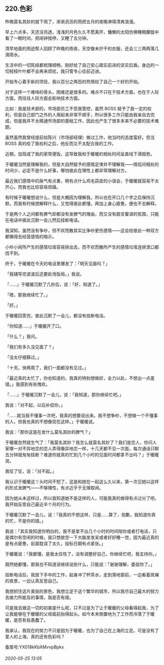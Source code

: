 ## 220.色彩
昨晚莫名其妙的就下雨了，淅淅沥沥的雨把五月的夜晚淋得清爽浪漫。


早上六点多，天还没亮透，浅浅的月色久久不愿离开，慵懒的太阳仿佛睡眼朦胧中看了一眼时间，把闹钟按停，又睡了五分钟。


清早地面的雨迹帮人回顾了昨晚的雨夜，天空像未拧干的衣服，还会三三两两落几滴雨水。


生活中的一切死结都梳理顺畅，刚好给了自己安心踏实前进的坚实后盾。身边的一切枝枝叶叶都不会再来烦扰，我只管专心往前迈进。


开始专心着手新的项目，我以百分之两百的热情给了自己一个好的开始。


对于这样一个难啃的骨头，困难还是很多的。难点不只在于技术方面，也在于人际方面，而往往人际方面会影响技术方面。


比如：我是技术部的，市场部员工不受我管控，虽然 BOSS 赋予了我一定的权利，但是自己部门之外的人用起来非常不顺手，所以很多工作只能由我亲自去完成，但是我并不太精通市场部的基础工作，因此也产生了很多本来不必要的技术难题。


虽然虽然我曾经提前给陈兴（市场部经理）做过工作，他当时的态度蛮好。但当 BOSS 真的给了我权利之后，他反而又不太配合我的工作。


近期，加班成了我的家常便饭，这导致我和于暖暖的相处时间呈直线下滑趋势。


于暖暖当然是理解我的，但是大自然赋予的感情定律并不理解我——情侣间相处的时间少，必定不是什么好事，哪怕彼此在理性上都非常理解对方。


最近我们感情中的戾气有点重，稍有点什么鸡毛蒜皮的小误会，于暖暖就容易不太开心，而我也比较容易烦躁。


有时候于暖暖想说什么，但是大概因为理解我，所以也在开口几个字之后保持沉默。而我有时候想解释什么，又觉得彼此都懂，再加上身心疲惫，便也不去解释。


于是两个人之间都有脾气却都没有发脾气的理由，而又没有甜言蜜语的氛围，只能在电话中彼此沉默一会儿然后挂断电话。


我深知，虽然没有争吵，但不欢而散其实比争吵更伤感情——这会给彼此一种双方都懒得去经营感情的暗示。


小吵小闹所产生的感情垃圾容易排出去，而不欢而散所产生的感情垃圾连排泄口都找不到。


终于，于暖暖在今天的电话里爆发了：「明天见面吗？」


「我辅导完波波后还要赴场饭局。」我说。


「……」于暖暖沉默了几秒后，说：「好，知道了。」


「嗯，那我继续忙了。」


「好。」


于暖暖回答完，彼此沉默了一会儿，都没有挂断电话。


「你知道……」于暖暖开了口。


「什么？」我问。


「我们有多久没见面了？」


「没太仔细算过。」


「十天。快两周了，我们一面都没有见过。」


「最近真的太忙了，你也知道的，我真的特别想做好，全力以赴，不想出一点差错。」我感到有些愧疚。


「……」于暖暖沉默了一会儿，说：「我知道，那你继续忙吧。」


我说：「对不起，以后补偿你。」


「……就当我不懂事一次吧，我真的想要说出来。我不想争吵，不想做一个不懂事的人，但我也真的不想像现在这样。」于暖暖说。


我说：「那你这是在发什么莫名其妙的脾气？」


于暖暖忽然就生气了：「我莫名其妙？我怎么就莫名其妙了？我们是恋人，你问人家哪一对不异地恋的恋人弄得像异地恋一样，十几天都不见一次面，每次通话只聊五分钟就匆匆挂断？难道你就真的忙到几个小时的见面时间都拿不出吗？」于暖暖说。


我怔了怔，说：「对不起。」


我认识于暖暖这丫头时间不短了，这是和她在一起这么久以来，第一次见她以这样的形式发脾气——不够理性，有点近乎于无理取闹。


因为她从未这样过，所以我知道她不是这样的人，可能我真的做得有点过分了吧，我开始反思自己最近半个月的行为。


于暖暖沉默了一会儿，说：「我真的不想这样，只是……算了，抱歉，我知道你真的忙，不是你的错。」


我说：「其实我知道你明白的，我不是拿不出几个小时的时间陪你或者打电话，只是偶尔有空闲的时候，我只想放空一下大脑发发呆或者好好睡一觉，因为最近真的是有点疲惫，前面耽误了太久，投标日期有点紧张。」


于暖暖说：「我都懂，是我太任性了，没有调整好自己，你继续忙吧，我支持你。」


既然她都懂，那我也不知道该继续说些什么，只能说：「谢谢理解，委屈你了。」


挂断电话后，我放下手中的工作，起身冲了杯茶水，走到落地窗前，一边看着斑斓的夜景，一边认真反思自己。


我想抓住这片美丽的景色，我想立足于这个繁华的城市，所以我尽自己最大的努力去做力所能及的事情，我是否有错。


可是我去做这一切的初衷是什么呢，只不过是为了让于暖暖的父母看得起我，为了让我能够在于暖暖的父母面前抬得起头。如今本末倒置地为了工作而冷落了于暖暖，是否有些愚蠢了。


我承认，我现在的努力不只是因为于暖暖，也为了自己在上海的立足。可是没有了爱人的上海，真的还有色彩吗？


备案号:YX018kKbXMvvpBpkx


###### 2020-05-25 13:05
